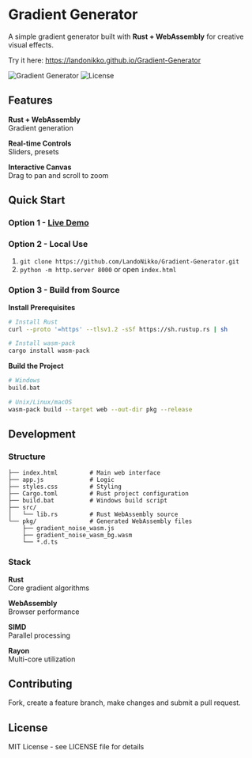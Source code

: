 # Gradient Generator

A simple gradient generator built with **Rust + WebAssembly** for creative visual effects.

Try it here: https://landonikko.github.io/Gradient-Generator

![Gradient Generator](https://img.shields.io/badge/Rust-WebAssembly-orange?style=flat-square&logo=rust)
![License](https://img.shields.io/badge/license-MIT-blue?style=flat-square)

## Features

**Rust + WebAssembly**  
Gradient generation

**Real-time Controls**  
Sliders, presets

**Interactive Canvas**  
Drag to pan and scroll to zoom

## Quick Start

### Option 1 - **[Live Demo](https://landonikko.github.io/Gradient-Generator)**

### Option 2 - Local Use

1. `git clone https://github.com/LandoNikko/Gradient-Generator.git`
2. `python -m http.server 8000` or open `index.html`

### Option 3 - Build from Source

**Install Prerequisites**
```bash
# Install Rust
curl --proto '=https' --tlsv1.2 -sSf https://sh.rustup.rs | sh

# Install wasm-pack
cargo install wasm-pack
```

**Build the Project**
```bash
# Windows
build.bat

# Unix/Linux/macOS
wasm-pack build --target web --out-dir pkg --release
```

## Development

### Structure
```
├── index.html         # Main web interface
├── app.js             # Logic
├── styles.css         # Styling
├── Cargo.toml         # Rust project configuration
├── build.bat          # Windows build script
├── src/
│   └── lib.rs         # Rust WebAssembly source
└── pkg/               # Generated WebAssembly files
    ├── gradient_noise_wasm.js
    ├── gradient_noise_wasm_bg.wasm
    └── *.d.ts
```

### Stack

**Rust**  
Core gradient algorithms

**WebAssembly**  
Browser performance

**SIMD**  
Parallel processing

**Rayon**  
Multi-core utilization

## Contributing

Fork, create a feature branch, make changes and submit a pull request.

## License

MIT License - see LICENSE file for details